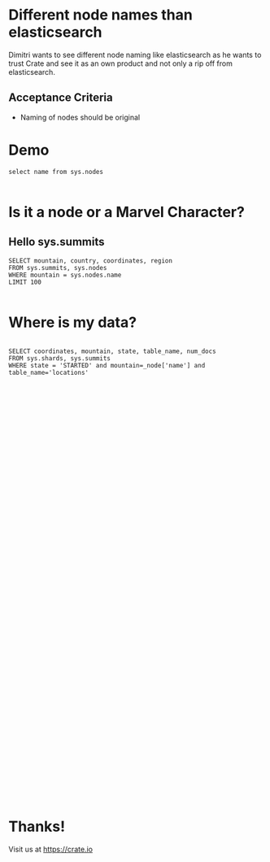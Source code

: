 # Different node names than elasticsearch

Dimitri wants to see different node naming like elasticsearch as he wants to trust Crate and see it as an own product and not only a rip off from elasticsearch.

## Acceptance Criteria

 * Naming of nodes should be original



# Demo
<pre>
<code data-crate class="sql">select name from sys.nodes
</code>
</pre>
<crate-result></crate-result>



# Is it a node or a Marvel Character?
## Hello sys.summits

<pre>
<code data-crate class="sql">SELECT mountain, country, coordinates, region
FROM sys.summits, sys.nodes
WHERE mountain = sys.nodes.name
LIMIT 100
</code>
</pre>
<crate-result></crate-result>



# Where is my data?

<pre>
<code map-crate class="sql">
SELECT coordinates, mountain, state, table_name, num_docs 
FROM sys.shards, sys.summits
WHERE state = 'STARTED' and mountain=_node['name'] and table_name='locations'
</code>
</pre>

<div id="mapdiv" style="width: 1024px; height: 800px; position: relative;">
  <div id="info" style="
    position: absolute;
    z-index: 9999;
    top: 0px;
    width: 100%;
    font-size: 75%;
    background-color: #55d4f5;
    color: #fff;
    display: none;
  ">blahblah</div>
</div>



# Thanks!
Visit us at https://crate.io
